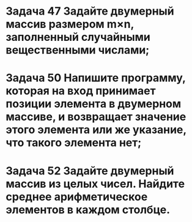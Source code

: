 # Задача 47 Задайте двумерный массив размером m×n, заполненный случайными вещественными числами;
# Задача 50 Напишите программу, которая на вход принимает позиции элемента в двумерном массиве, и возвращает значение этого элемента или же указание, что такого элемента нет;
# Задача 52 Задайте двумерный массив из целых чисел. Найдите среднее арифметическое элементов в каждом столбце.